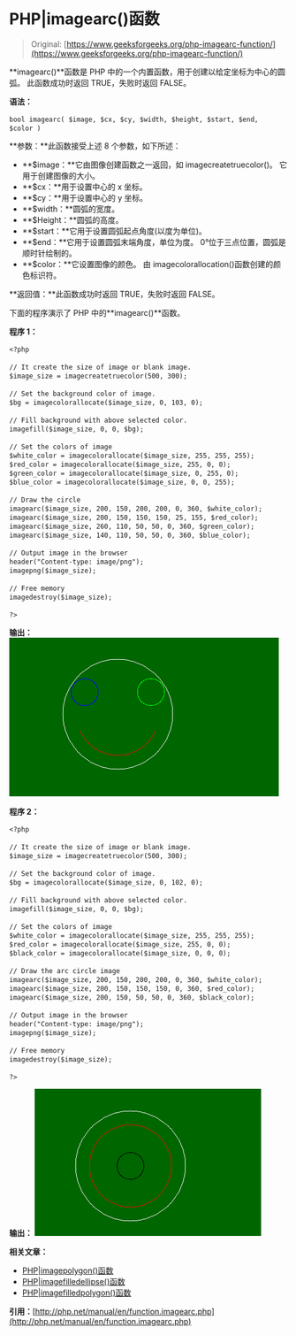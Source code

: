 # PHP|imagearc()函数

> Original: [https://www.geeksforgeeks.org/php-imagearc-function/](https://www.geeksforgeeks.org/php-imagearc-function/)

**imagearc()**函数是 PHP 中的一个内置函数，用于创建以给定坐标为中心的圆弧。 此函数成功时返回 TRUE，失败时返回 FALSE。

**语法：**

```
bool imagearc( $image, $cx, $cy, $width, $height, $start, $end, 
$color )
```

**参数：**此函数接受上述 8 个参数，如下所述：

*   **$image：**它由图像创建函数之一返回，如 imagecreatetruecolor()。 它用于创建图像的大小。
*   **$cx：**用于设置中心的 x 坐标。
*   **$cy：**用于设置中心的 y 坐标。
*   **$width：**圆弧的宽度。
*   **$Height：**圆弧的高度。
*   **$start：**它用于设置圆弧起点角度(以度为单位)。
*   **$end：**它用于设置圆弧末端角度，单位为度。 0°位于三点位置，圆弧是顺时针绘制的。
*   **$color：**它设置图像的颜色。 由 imagecolorallocation()函数创建的颜色标识符。

**返回值：**此函数成功时返回 TRUE，失败时返回 FALSE。

下面的程序演示了 PHP 中的**imagearc()**函数。

**程序 1：**

```
<?php

// It create the size of image or blank image.
$image_size = imagecreatetruecolor(500, 300);

// Set the background color of image.
$bg = imagecolorallocate($image_size, 0, 103, 0);

// Fill background with above selected color.
imagefill($image_size, 0, 0, $bg); 

// Set the colors of image
$white_color = imagecolorallocate($image_size, 255, 255, 255);
$red_color = imagecolorallocate($image_size, 255, 0, 0);
$green_color = imagecolorallocate($image_size, 0, 255, 0);
$blue_color = imagecolorallocate($image_size, 0, 0, 255);

// Draw the circle
imagearc($image_size, 200, 150, 200, 200, 0, 360, $white_color);
imagearc($image_size, 200, 150, 150, 150, 25, 155, $red_color);
imagearc($image_size, 260, 110, 50, 50, 0, 360, $green_color);
imagearc($image_size, 140, 110, 50, 50, 0, 360, $blue_color);

// Output image in the browser
header("Content-type: image/png");
imagepng($image_size);

// Free memory
imagedestroy($image_size);

?>
```

**输出：**
![image](img/e36bbaf9fcc89f8efd616e48b0b1d8f6.png)

**程序 2：**

```
<?php

// It create the size of image or blank image.
$image_size = imagecreatetruecolor(500, 300);

// Set the background color of image.
$bg = imagecolorallocate($image_size, 0, 102, 0);

// Fill background with above selected color.
imagefill($image_size, 0, 0, $bg); 

// Set the colors of image
$white_color = imagecolorallocate($image_size, 255, 255, 255);
$red_color = imagecolorallocate($image_size, 255, 0, 0);
$black_color = imagecolorallocate($image_size, 0, 0, 0);

// Draw the arc circle image
imagearc($image_size, 200, 150, 200, 200, 0, 360, $white_color);
imagearc($image_size, 200, 150, 150, 150, 0, 360, $red_color);
imagearc($image_size, 200, 150, 50, 50, 0, 360, $black_color);

// Output image in the browser
header("Content-type: image/png");
imagepng($image_size);

// Free memory
imagedestroy($image_size);

?>
```

**输出：**
![image](img/c848fe7a559d89bbee30faa8a5538b39.png)

**相关文章：**

*   [PHP|imagepolygon()函数](https://www.geeksforgeeks.org/php-imagepolygon-function/)
*   [PHP|imagefilledellipse()函数](https://www.geeksforgeeks.org/php-imagefilledellipse-function/)
*   [PHP|imagefilledpolygon()函数](https://www.geeksforgeeks.org/php-imagefilledpolygon-function/)

**引用：**[http://php.net/manual/en/function.imagearc.php](http://php.net/manual/en/function.imagearc.php)